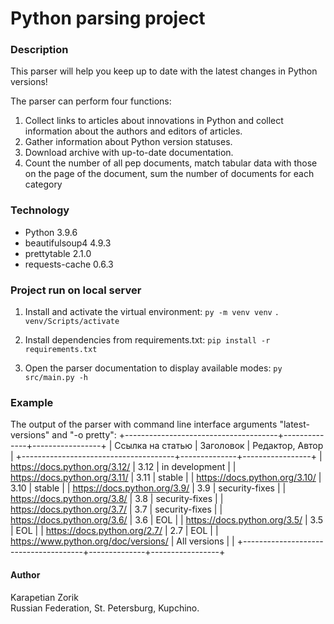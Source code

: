 # Python parsing project

### Description
This parser will help you keep up to date with the latest changes in Python versions!

The parser can perform four functions:
1. Collect links to articles about innovations in Python and collect information about the authors and editors of articles.
2. Gather information about Python version statuses.
3. Download archive with up-to-date documentation.
4. Count the number of all pep documents, match tabular data with those on the page of the document, sum the number of documents for each category


### Technology
- Python 3.9.6
- beautifulsoup4 4.9.3
- prettytable 2.1.0
- requests-cache 0.6.3


### Project run on local server
1. Install and activate the virtual environment:
```py -m venv venv```
```. venv/Scripts/activate```

2. Install dependencies from requirements.txt:
```pip install -r requirements.txt```

4. Open the parser documentation to display available modes:
```py src/main.py -h```


### Example

The output of the parser with command line interface arguments "latest-versions" and "-o pretty":
+--------------------------------------+--------------+-----------------+
| Ссылка на статью                     | Заголовок    | Редактор, Aвтор |
+--------------------------------------+--------------+-----------------+
| https://docs.python.org/3.12/        | 3.12         | in development  |
| https://docs.python.org/3.11/        | 3.11         | stable          |
| https://docs.python.org/3.10/        | 3.10         | stable          |
| https://docs.python.org/3.9/         | 3.9          | security-fixes  |
| https://docs.python.org/3.8/         | 3.8          | security-fixes  |
| https://docs.python.org/3.7/         | 3.7          | security-fixes  |
| https://docs.python.org/3.6/         | 3.6          | EOL             |
| https://docs.python.org/3.5/         | 3.5          | EOL             |
| https://docs.python.org/2.7/         | 2.7          | EOL             |
| https://www.python.org/doc/versions/ | All versions |                 |
+--------------------------------------+--------------+-----------------+


#### Author
Karapetian Zorik   
Russian Federation, St. Petersburg, Kupchino.